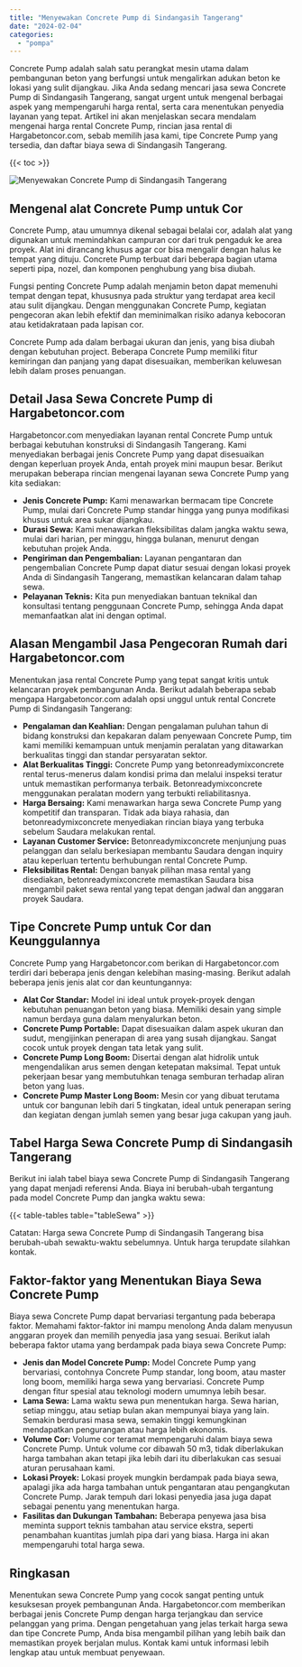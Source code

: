 ```yaml
---
title: "Menyewakan Concrete Pump di Sindangasih Tangerang"
date: "2024-02-04"
categories: 
  - "pompa"
---
```




Concrete Pump adalah salah satu perangkat mesin utama dalam pembangunan beton yang berfungsi untuk mengalirkan adukan beton ke lokasi yang sulit dijangkau. Jika Anda sedang mencari jasa sewa Concrete Pump di Sindangasih Tangerang, sangat urgent untuk mengenal berbagai aspek yang mempengaruhi harga rental, serta cara menentukan penyedia layanan yang tepat. Artikel ini akan menjelaskan secara mendalam mengenai harga rental Concrete Pump, rincian jasa rental di Hargabetoncor.com, sebab memilih jasa kami, tipe Concrete Pump yang tersedia, dan daftar biaya sewa di Sindangasih Tangerang.

{{< toc >}}

![Menyewakan Concrete Pump di Sindangasih Tangerang](https://hargareadymixid.github.io/pompa/concrete-pump%20(13).png)

## Mengenal alat Concrete Pump untuk Cor

Concrete Pump, atau umumnya dikenal sebagai belalai cor, adalah alat yang digunakan untuk memindahkan campuran cor dari truk pengaduk ke area proyek. Alat ini dirancang khusus agar cor bisa mengalir dengan halus ke tempat yang dituju. Concrete Pump terbuat dari beberapa bagian utama seperti pipa, nozel, dan komponen penghubung yang bisa diubah.

Fungsi penting Concrete Pump adalah menjamin beton dapat memenuhi tempat dengan tepat, khususnya pada struktur yang terdapat area kecil atau sulit dijangkau. Dengan menggunakan Concrete Pump, kegiatan pengecoran akan lebih efektif dan meminimalkan risiko adanya kebocoran atau ketidakrataan pada lapisan cor.

Concrete Pump ada dalam berbagai ukuran dan jenis, yang bisa diubah dengan kebutuhan project. Beberapa Concrete Pump memiliki fitur kemiringan dan panjang yang dapat disesuaikan, memberikan keluwesan lebih dalam proses penuangan.

## Detail Jasa Sewa Concrete Pump di Hargabetoncor.com

Hargabetoncor.com menyediakan layanan rental Concrete Pump untuk berbagai kebutuhan konstruksi di Sindangasih Tangerang. Kami menyediakan berbagai jenis Concrete Pump yang dapat disesuaikan dengan keperluan proyek Anda, entah proyek mini maupun besar. Berikut merupakan beberapa rincian mengenai layanan sewa Concrete Pump yang kita sediakan:

- **Jenis Concrete Pump:** Kami menawarkan bermacam tipe Concrete Pump, mulai dari Concrete Pump standar hingga yang punya modifikasi khusus untuk area sukar dijangkau.
- **Durasi Sewa:** Kami menawarkan fleksibilitas dalam jangka waktu sewa, mulai dari harian, per minggu, hingga bulanan, menurut dengan kebutuhan projek Anda.
- **Pengiriman dan Pengembalian:** Layanan pengantaran dan pengembalian Concrete Pump dapat diatur sesuai dengan lokasi proyek Anda di Sindangasih Tangerang, memastikan kelancaran dalam tahap sewa.
- **Pelayanan Teknis:** Kita pun menyediakan bantuan teknikal dan konsultasi tentang penggunaan Concrete Pump, sehingga Anda dapat memanfaatkan alat ini dengan optimal.

## Alasan Mengambil Jasa Pengecoran Rumah dari Hargabetoncor.com

Menentukan jasa rental Concrete Pump yang tepat sangat kritis untuk kelancaran proyek pembangunan Anda. Berikut adalah beberapa sebab mengapa Hargabetoncor.com adalah opsi unggul untuk rental Concrete Pump di Sindangasih Tangerang:

- **Pengalaman dan Keahlian:** Dengan pengalaman puluhan tahun di bidang konstruksi dan kepakaran dalam penyewaan Concrete Pump, tim kami memiliki kemampuan untuk menjamin peralatan yang ditawarkan berkualitas tinggi dan standar persyaratan sektor.
- **Alat Berkualitas Tinggi:** Concrete Pump yang betonreadymixconcrete rental terus-menerus dalam kondisi prima dan melalui inspeksi teratur untuk memastikan performanya terbaik. Betonreadymixconcrete menggunakan peralatan modern yang terbukti reliabilitasnya.
- **Harga Bersaing:** Kami menawarkan harga sewa Concrete Pump yang kompetitif dan transparan. Tidak ada biaya rahasia, dan betonreadymixconcrete menyediakan rincian biaya yang terbuka sebelum Saudara melakukan rental.
- **Layanan Customer Service:** Betonreadymixconcrete menjunjung puas pelanggan dan selalu berkesiapan membantu Saudara dengan inquiry atau keperluan tertentu berhubungan rental Concrete Pump.
- **Fleksibilitas Rental:** Dengan banyak pilihan masa rental yang disediakan, betonreadymixconcrete memastikan Saudara bisa mengambil paket sewa rental yang tepat dengan jadwal dan anggaran proyek Saudara.

## Tipe Concrete Pump untuk Cor dan Keunggulannya

Concrete Pump yang Hargabetoncor.com berikan di Hargabetoncor.com terdiri dari beberapa jenis dengan kelebihan masing-masing. Berikut adalah beberapa jenis jenis alat cor dan keuntungannya:

- **Alat Cor Standar:** Model ini ideal untuk proyek-proyek dengan kebutuhan penuangan beton yang biasa. Memiliki desain yang simple namun berdaya guna dalam menyalurkan beton.
- **Concrete Pump Portable:** Dapat disesuaikan dalam aspek ukuran dan sudut, mengijinkan penerapan di area yang susah dijangkau. Sangat cocok untuk proyek dengan tata letak yang sulit.
- **Concrete Pump Long Boom:** Disertai dengan alat hidrolik untuk mengendalikan arus semen dengan ketepatan maksimal. Tepat untuk pekerjaan besar yang membutuhkan tenaga semburan terhadap aliran beton yang luas.
- **Concrete Pump Master Long Boom:** Mesin cor yang dibuat terutama untuk cor bangunan lebih dari 5 tingkatan, ideal untuk penerapan sering dan kegiatan dengan jumlah semen yang besar juga cakupan yang jauh.

## Tabel Harga Sewa Concrete Pump di Sindangasih Tangerang

Berikut ini ialah tabel biaya sewa Concrete Pump di Sindangasih Tangerang yang dapat menjadi referensi Anda. Biaya ini berubah-ubah tergantung pada model Concrete Pump dan jangka waktu sewa:

{{< table-tables table="tableSewa" >}}

Catatan: Harga sewa Concrete Pump di Sindangasih Tangerang bisa berubah-ubah sewaktu-waktu sebelumnya. Untuk harga terupdate silahkan kontak.

## Faktor-faktor yang Menentukan Biaya Sewa Concrete Pump

Biaya sewa Concrete Pump dapat bervariasi tergantung pada beberapa faktor. Memahami faktor-faktor ini mampu menolong Anda dalam menyusun anggaran proyek dan memilih penyedia jasa yang sesuai. Berikut ialah beberapa faktor utama yang berdampak pada biaya sewa Concrete Pump:

- **Jenis dan Model Concrete Pump:** Model Concrete Pump yang bervariasi, contohnya Concrete Pump standar, long boom, atau master long boom, memiliki harga sewa yang bervariasi. Concrete Pump dengan fitur spesial atau teknologi modern umumnya lebih besar.
- **Lama Sewa:** Lama waktu sewa pun menentukan harga. Sewa harian, setiap minggu, atau setiap bulan akan mempunyai biaya yang lain. Semakin berdurasi masa sewa, semakin tinggi kemungkinan mendapatkan pengurangan atau harga lebih ekonomis.
- **Volume Cor:** Volume cor teramat mempengaruhi dalam biaya sewa Concrete Pump. Untuk volume cor dibawah 50 m3, tidak diberlakukan harga tambahan akan tetapi jika lebih dari itu diberlakukan cas sesuai aturan perusahaan kami.
- **Lokasi Proyek:** Lokasi proyek mungkin berdampak pada biaya sewa, apalagi jika ada harga tambahan untuk pengantaran atau pengangkutan Concrete Pump. Jarak tempuh dari lokasi penyedia jasa juga dapat sebagai penentu yang menentukan harga.
- **Fasilitas dan Dukungan Tambahan:** Beberapa penyewa jasa bisa meminta support teknis tambahan atau service ekstra, seperti penambahan kuantitas jumlah pipa dari yang biasa. Harga ini akan mempengaruhi total harga sewa.

## Ringkasan

Menentukan sewa Concrete Pump yang cocok sangat penting untuk kesuksesan proyek pembangunan Anda. Hargabetoncor.com memberikan berbagai jenis Concrete Pump dengan harga terjangkau dan service pelanggan yang prima. Dengan pengetahuan yang jelas terkait harga sewa dan tipe Concrete Pump, Anda bisa mengambil pilihan yang lebih baik dan memastikan proyek berjalan mulus. Kontak kami untuk informasi lebih lengkap atau untuk membuat penyewaan.
